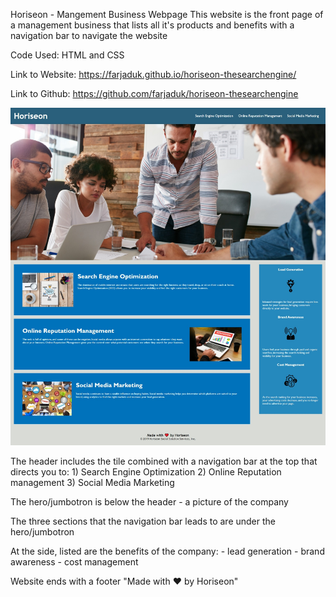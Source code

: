 Horiseon - Mangement Business Webpage
This website is the front page of a management business
that lists all it's products and benefits with a navigation bar to navigate the website

Code Used: HTML and CSS

Link to Website:
https://farjaduk.github.io/horiseon-thesearchengine/

Link to Github:
https://github.com/farjaduk/horiseon-thesearchengine


![Screenshot](https://github.com/farjaduk/horiseon-thesearchengine/blob/main/assets/images/Screenshot%20Of%20Webpage.jpeg)

The header includes the tile combined with a navigation bar at the top that directs you to:
    1) Search Engine Optimization
    2) Online Reputation management
    3) Social Media Marketing

The hero/jumbotron is below the header 
    - a picture of the company

The three sections that the navigation bar leads to are under the hero/jumbotron

At the side, listed are the benefits of the company:
    - lead generation
    - brand awareness
    - cost management

Website ends with a footer "Made with ❤️️ by Horiseon"



